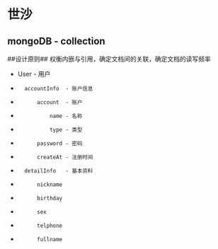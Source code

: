 世沙
=========
mongoDB - collection
---------
##设计原则##
权衡内嵌与引用，确定文档间的关联，确定文档的读写频率

*	User 			 - 用户
*		accountInfo  - 账户信息
*			account  - 账户
*				name - 名称
*				type - 类型
*			password - 密码
*			createAt - 注册时间
*		detailInfo 	 - 基本资料
*			nickname
*			birthday
*			sex
*			telphone
*			fullname

